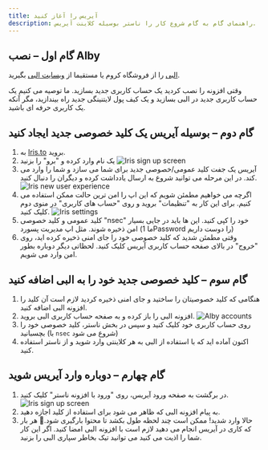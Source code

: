 ```yaml
---
title: آیریس را آغاز کنید
description: راهنمای گام به گام شروع کار را ناستر بوسیله کلاینت آیریس.
---
```


## گام اول – نصب Alby

[البی](https://chrome.google.com/webstore/detail/alby-bitcoin-lightning-wa/iokeahhehimjnekafflcihljlcjccdbe) را از فروشگاه کروم یا مستقیما از [وبسایت البی](https://getalby.com/) بگیرید.

وقتی افزونه را نصب کردید یک حساب کاربری جدید بسازید. ما توصیه می کنیم یک حساب کاربری جدید در البی بسازید و یک کیف پول لایتنینگی جدید راه بیندازید، مگر آنکه یک کاربری حرفه ای باشید.

## گام دوم – بوسیله آیریس یک کلید خصوصی جدید ایجاد کنید

1. به [Iris.to](https://iris.to) بروید.
1. یک نام وارد کرده و "برو" را بزنید ![Iris sign up screen](/images/iris-signup.webp)
1. آیریس یک جفت کلید عمومی/خصوصی جدید برای شما می سازد و شما را وارد می کند. در این مرحله می توانید شروع به ارسال یادداشت کرده و دیگران را دنبال کنید. ![Iris new user experience](/images/iris-nux.webp)
1. اگرچه می خواهیم مطمئن شویم که این اپ را امن ترین حالت ممکن استفاده می کنیم. برای این کار به "تنظیمات" بروید و روی "حساب های کاربری" در منوی دوم کلیک کنید. ![Iris settings](/images/iris-accounts-settings.webp)
1. کلید عمومی و کلید خصوصی "nsec" خود را کپی کنید. این ها باید در جایی بسیار امن ذخیره شوند. مثل اپ مدیریت پسورد (ما 1Password را دوست داریم)
1. وقتی مطمئن شدید که کلید خصوصی خود را جای امنی ذخیره کرده اید، روی "خروج" در بالای صفحه حساب کاربری آیریس کلیک کنید. لحظاتی دیگر دوباره بطور امن وارد می شویم.

## گام سوم – کلید خصوصی جدید خود را به البی اضافه کنید

1. هنگامی که کلید خصوصیتان را ساختید و جای امنی ذخیره کردید لازم است آن کلید را افزونه البی اضافه کنید.
2. افزونه البی را باز کرده و به صفحه حساب کاربری البی بروید. ![Alby accounts](/images/alby-accounts.webp)
3. روی حساب کاربری خود کلیک کنید و سپس در بخش ناستر، کلید خصوصی خود را بچسبانید (با `nsec` شروع می شود)
4. اکنون آماده اید که با استفاده از البی به هر کلاینتی وارد شوید و از ناستر استفاده کنید.

## گام چهارم – دوباره وارد آیریس شوید

1. در برگشت به صفحه ورود آیریس، روی "ورود با افزونه ناستر" کلیک کنید. ![Iris sign up screen](/images/iris-signup.webp)
1. به پیام افزونه البی که ظاهر می شود برای استفاده از کلید اجازه دهید.
1. حالا وارد شدید! ممکن است چند لحظه طول بکشد تا محتوا بارگیری شود.🤙 هر بار که کاری در آیریس انجام می دهید لازم است با افزونه البی امضا کنید. اگر این کار شما را اذیت می کنید می توانید تیک بخاطر سپاری البی را بزنید.
